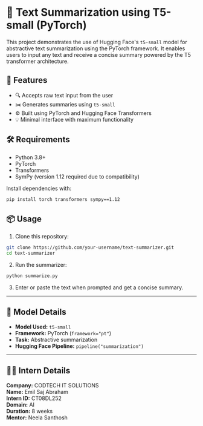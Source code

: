 # 🧠 Text Summarization using T5-small (PyTorch)

This project demonstrates the use of Hugging Face's `t5-small` model for abstractive text summarization using the PyTorch framework. It enables users to input any text and receive a concise summary powered by the T5 transformer architecture.

## 🚀 Features

- 🔍 Accepts raw text input from the user
- ✂️ Generates summaries using `t5-small`
- ⚙️ Built using PyTorch and Hugging Face Transformers
- 💡 Minimal interface with maximum functionality

## 🛠️ Requirements

- Python 3.8+
- PyTorch
- Transformers
- SymPy (version 1.12 required due to compatibility)

Install dependencies with:

```bash
pip install torch transformers sympy==1.12
```

## 📦 Usage

1. Clone this repository:

```bash
git clone https://github.com/your-username/text-summarizer.git
cd text-summarizer
```

2. Run the summarizer:

```bash
python summarize.py
```

3. Enter or paste the text when prompted and get a concise summary.

---

## 📄 Model Details

- **Model Used:** `t5-small`
- **Framework:** PyTorch (`framework="pt"`)
- **Task:** Abstractive summarization
- **Hugging Face Pipeline:** `pipeline("summarization")`

---

## 👨‍💻 Intern Details

**Company:** CODTECH IT SOLUTIONS  
**Name:** Emil Saj Abraham  
**Intern ID:** CT08DL252  
**Domain:** AI  
**Duration:** 8 weeks  
**Mentor:** Neela Santhosh